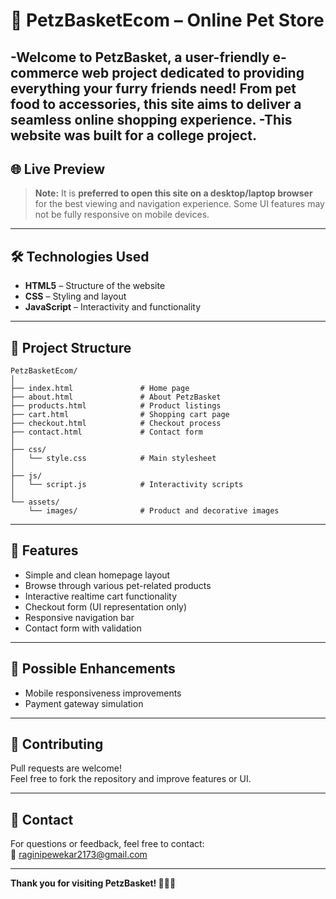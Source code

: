 # 🐾 PetzBasketEcom – Online Pet Store

-Welcome to **PetzBasket**, a user-friendly e-commerce web project dedicated to providing everything your furry friends need! From pet food to accessories, this site aims to deliver a seamless online shopping experience.
-This website was built for a college project.
---

## 🌐 Live Preview

> **Note:** It is **preferred to open this site on a desktop/laptop browser** for the best viewing and navigation experience. Some UI features may not be fully responsive on mobile devices.

---

## 🛠️ Technologies Used

- **HTML5** – Structure of the website
- **CSS** – Styling and layout
- **JavaScript** – Interactivity and functionality

---

## 📂 Project Structure

```plaintext
PetzBasketEcom/
│
├── index.html               # Home page
├── about.html               # About PetzBasket
├── products.html            # Product listings
├── cart.html                # Shopping cart page
├── checkout.html            # Checkout process
├── contact.html             # Contact form
│
├── css/
│   └── style.css            # Main stylesheet
│
├── js/
│   └── script.js            # Interactivity scripts
│
└── assets/
    └── images/              # Product and decorative images
```
---

## 🚀 Features

- Simple and clean homepage layout  
- Browse through various pet-related products  
- Interactive realtime cart functionality
- Checkout form (UI representation only)  
- Responsive navigation bar  
- Contact form with validation  

---

## 📌 Possible Enhancements

- Mobile responsiveness improvements  
- Payment gateway simulation

---

## 🤝 Contributing

Pull requests are welcome!  
Feel free to fork the repository and improve features or UI.  

---

## 📧 Contact

For questions or feedback, feel free to contact:  
📩 [raginipewekar2173@gmail.com](mailto:raginipewekar2173@gmail.com)

---

**Thank you for visiting PetzBasket! 🐶🐱🐾**
